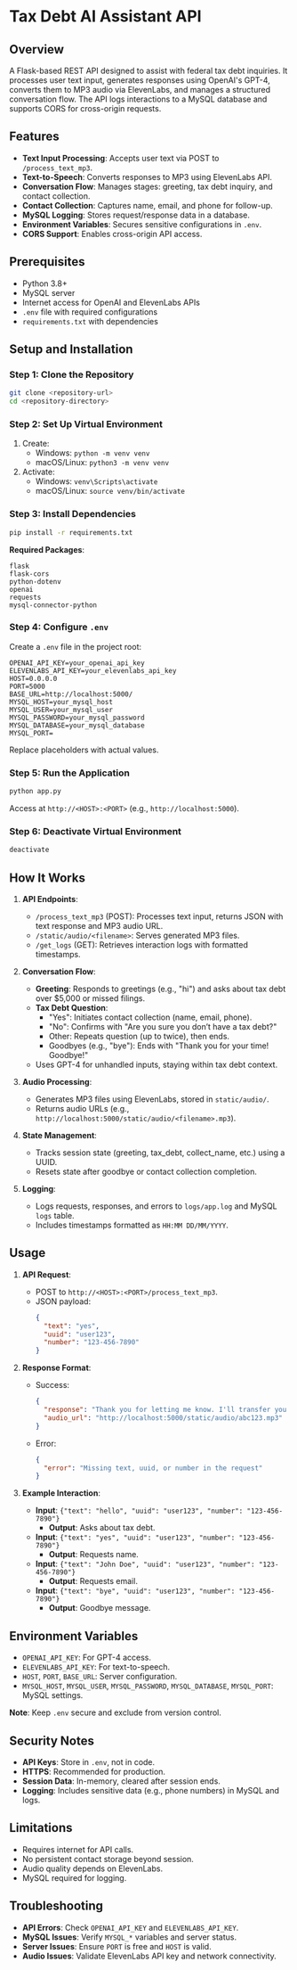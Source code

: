 # Tax Debt AI Assistant API

## Overview
A Flask-based REST API designed to assist with federal tax debt inquiries. It processes user text input, generates responses using OpenAI's GPT-4, converts them to MP3 audio via ElevenLabs, and manages a structured conversation flow. The API logs interactions to a MySQL database and supports CORS for cross-origin requests.

## Features
- **Text Input Processing**: Accepts user text via POST to `/process_text_mp3`.
- **Text-to-Speech**: Converts responses to MP3 using ElevenLabs API.
- **Conversation Flow**: Manages stages: greeting, tax debt inquiry, and contact collection.
- **Contact Collection**: Captures name, email, and phone for follow-up.
- **MySQL Logging**: Stores request/response data in a database.
- **Environment Variables**: Secures sensitive configurations in `.env`.
- **CORS Support**: Enables cross-origin API access.

## Prerequisites
- Python 3.8+
- MySQL server
- Internet access for OpenAI and ElevenLabs APIs
- `.env` file with required configurations
- `requirements.txt` with dependencies

## Setup and Installation

### Step 1: Clone the Repository
```bash
git clone <repository-url>
cd <repository-directory>
```

### Step 2: Set Up Virtual Environment
1. Create:
   - Windows: `python -m venv venv`
   - macOS/Linux: `python3 -m venv venv`
2. Activate:
   - Windows: `venv\Scripts\activate`
   - macOS/Linux: `source venv/bin/activate`

### Step 3: Install Dependencies
```bash
pip install -r requirements.txt
```
**Required Packages**:
```
flask
flask-cors
python-dotenv
openai
requests
mysql-connector-python
```

### Step 4: Configure `.env`
Create a `.env` file in the project root:
```
OPENAI_API_KEY=your_openai_api_key
ELEVENLABS_API_KEY=your_elevenlabs_api_key
HOST=0.0.0.0
PORT=5000
BASE_URL=http://localhost:5000/
MYSQL_HOST=your_mysql_host
MYSQL_USER=your_mysql_user
MYSQL_PASSWORD=your_mysql_password
MYSQL_DATABASE=your_mysql_database
MYSQL_PORT=
```
Replace placeholders with actual values.

### Step 5: Run the Application
```bash
python app.py
```
Access at `http://<HOST>:<PORT>` (e.g., `http://localhost:5000`).

### Step 6: Deactivate Virtual Environment
```bash
deactivate
```

## How It Works
1. **API Endpoints**:
   - `/process_text_mp3` (POST): Processes text input, returns JSON with text response and MP3 audio URL.
   - `/static/audio/<filename>`: Serves generated MP3 files.
   - `/get_logs` (GET): Retrieves interaction logs with formatted timestamps.

2. **Conversation Flow**:
   - **Greeting**: Responds to greetings (e.g., "hi") and asks about tax debt over $5,000 or missed filings.
   - **Tax Debt Question**:
     - "Yes": Initiates contact collection (name, email, phone).
     - "No": Confirms with "Are you sure you don’t have a tax debt?"
     - Other: Repeats question (up to twice), then ends.
     - Goodbyes (e.g., "bye"): Ends with "Thank you for your time! Goodbye!"
   - Uses GPT-4 for unhandled inputs, staying within tax debt context.

3. **Audio Processing**:
   - Generates MP3 files using ElevenLabs, stored in `static/audio/`.
   - Returns audio URLs (e.g., `http://localhost:5000/static/audio/<filename>.mp3`).

4. **State Management**:
   - Tracks session state (greeting, tax_debt, collect_name, etc.) using a UUID.
   - Resets state after goodbye or contact collection completion.

5. **Logging**:
   - Logs requests, responses, and errors to `logs/app.log` and MySQL `logs` table.
   - Includes timestamps formatted as `HH:MM DD/MM/YYYY`.

## Usage
1. **API Request**:
   - POST to `http://<HOST>:<PORT>/process_text_mp3`.
   - JSON payload:
     ```json
     {
       "text": "yes",
       "uuid": "user123",
       "number": "123-456-7890"
     }
     ```

2. **Response Format**:
   - Success:
     ```json
     {
       "response": "Thank you for letting me know. I'll transfer you to our team. Could you please provide your name?",
       "audio_url": "http://localhost:5000/static/audio/abc123.mp3"
     }
     ```
   - Error:
     ```json
     {
       "error": "Missing text, uuid, or number in the request"
     }
     ```

3. **Example Interaction**:
   - **Input**: `{"text": "hello", "uuid": "user123", "number": "123-456-7890"}`
     - **Output**: Asks about tax debt.
   - **Input**: `{"text": "yes", "uuid": "user123", "number": "123-456-7890"}`
     - **Output**: Requests name.
   - **Input**: `{"text": "John Doe", "uuid": "user123", "number": "123-456-7890"}`
     - **Output**: Requests email.
   - **Input**: `{"text": "bye", "uuid": "user123", "number": "123-456-7890"}`
     - **Output**: Goodbye message.

## Environment Variables
- `OPENAI_API_KEY`: For GPT-4 access.
- `ELEVENLABS_API_KEY`: For text-to-speech.
- `HOST`, `PORT`, `BASE_URL`: Server configuration.
- `MYSQL_HOST`, `MYSQL_USER`, `MYSQL_PASSWORD`, `MYSQL_DATABASE`, `MYSQL_PORT`: MySQL settings.

**Note**: Keep `.env` secure and exclude from version control.

## Security Notes
- **API Keys**: Store in `.env`, not in code.
- **HTTPS**: Recommended for production.
- **Session Data**: In-memory, cleared after session ends.
- **Logging**: Includes sensitive data (e.g., phone numbers) in MySQL and logs.

## Limitations
- Requires internet for API calls.
- No persistent contact storage beyond session.
- Audio quality depends on ElevenLabs.
- MySQL required for logging.

## Troubleshooting
- **API Errors**: Check `OPENAI_API_KEY` and `ELEVENLABS_API_KEY`.
- **MySQL Issues**: Verify `MYSQL_*` variables and server status.
- **Server Issues**: Ensure `PORT` is free and `HOST` is valid.
- **Audio Issues**: Validate ElevenLabs API key and network connectivity.
